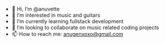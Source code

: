 - 👋 Hi, I’m @anuvette
- 👀 I’m interested in music and guitars
- 🌱 I’m currently learning fullstack development
- 💞️ I’m looking to collaborate on music related coding projects
- 📫 How to reach me: anugenxoxo@gmail.com

<!---
anuvette/anuvette is a ✨ special ✨ repository because its `README.md` (this file) appears on your GitHub profile.
You can click the Preview link to take a look at your changes.
--->

